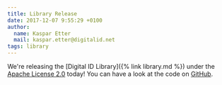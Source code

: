 ```yaml
---
title: Library Release
date: 2017-12-07 9:55:29 +0100
author:
  name: Kaspar Etter
  mail: kaspar.etter@digitalid.net
tags: library
---
```


We're releasing the [Digital ID Library]({% link library.md %}) under the [Apache License 2.0](https://www.apache.org/licenses/LICENSE-2.0) today!
You can have a look at the code on [GitHub](https://github.com/synacts).
